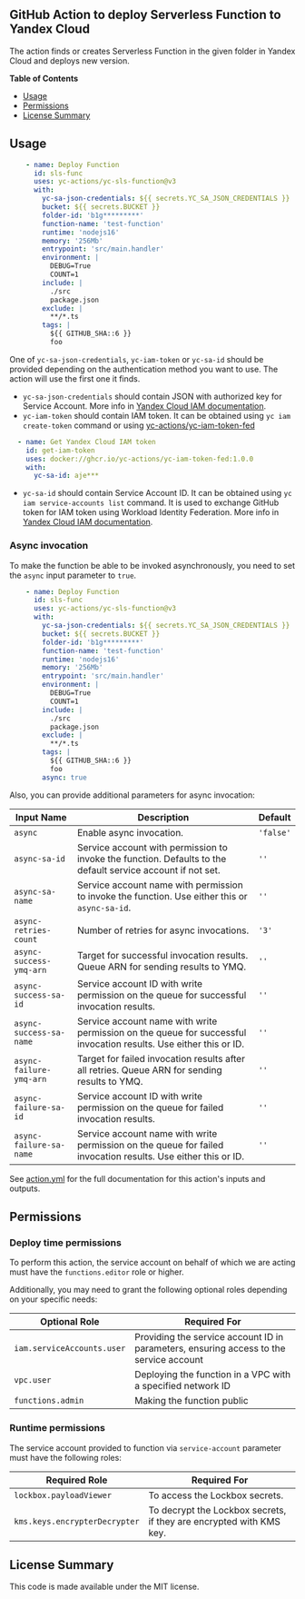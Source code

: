 ## GitHub Action to deploy Serverless Function to Yandex Cloud

The action finds or creates Serverless Function in the given folder in Yandex Cloud and deploys new version.

**Table of Contents**

<!-- toc -->

- [Usage](#usage)
- [Permissions](#permissions)
- [License Summary](#license-summary)

<!-- tocstop -->

## Usage

```yaml
    - name: Deploy Function
      id: sls-func
      uses: yc-actions/yc-sls-function@v3
      with:
        yc-sa-json-credentials: ${{ secrets.YC_SA_JSON_CREDENTIALS }}
        bucket: ${{ secrets.BUCKET }}
        folder-id: 'b1g*********'
        function-name: 'test-function'
        runtime: 'nodejs16'
        memory: '256Mb'
        entrypoint: 'src/main.handler'
        environment: |
          DEBUG=True
          COUNT=1
        include: |
          ./src
          package.json
        exclude: |
          **/*.ts
        tags: |
          ${{ GITHUB_SHA::6 }}
          foo
```

One of `yc-sa-json-credentials`, `yc-iam-token` or `yc-sa-id` should be provided depending on the authentication method
you
want to use. The action will use the first one it finds.

* `yc-sa-json-credentials` should contain JSON with authorized key for Service Account. More info
  in [Yandex Cloud IAM documentation](https://yandex.cloud/en/docs/iam/operations/authentication/manage-authorized-keys#cli_1).
* `yc-iam-token` should contain IAM token. It can be obtained using `yc iam create-token` command or using
  [yc-actions/yc-iam-token-fed](https://github.com/yc-actions/yc-iam-token-fed)

```yaml
  - name: Get Yandex Cloud IAM token
    id: get-iam-token
    uses: docker://ghcr.io/yc-actions/yc-iam-token-fed:1.0.0
    with:
      yc-sa-id: aje***
```

* `yc-sa-id` should contain Service Account ID. It can be obtained using `yc iam service-accounts list` command. It is
  used to exchange GitHub token for IAM token using Workload Identity Federation. More info
  in [Yandex Cloud IAM documentation](https://yandex.cloud/ru/docs/iam/concepts/workload-identity).

### Async invocation

To make the function be able to be invoked asynchronously, you need to set the `async` input parameter to `true`.

```yaml
    - name: Deploy Function
      id: sls-func
      uses: yc-actions/yc-sls-function@v3
      with:
        yc-sa-json-credentials: ${{ secrets.YC_SA_JSON_CREDENTIALS }}
        bucket: ${{ secrets.BUCKET }}
        folder-id: 'b1g*********'
        function-name: 'test-function'
        runtime: 'nodejs16'
        memory: '256Mb'
        entrypoint: 'src/main.handler'
        environment: |
          DEBUG=True
          COUNT=1
        include: |
          ./src
          package.json
        exclude: |
          **/*.ts
        tags: |
          ${{ GITHUB_SHA::6 }}
          foo
        async: true
```

Also, you can provide additional parameters for async invocation:

| **Input Name**          | **Description**                                                                                                   | **Default** |
|-------------------------|-------------------------------------------------------------------------------------------------------------------|-------------|
| `async`                 | Enable async invocation.                                                                                          | `'false'`   |
| `async-sa-id`           | Service account with permission to invoke the function. Defaults to the default service account if not set.       | `''`        |
| `async-sa-name`         | Service account name with permission to invoke the function. Use either this or `async-sa-id`.                    | `''`        |
| `async-retries-count`   | Number of retries for async invocations.                                                                          | `'3'`       |
| `async-success-ymq-arn` | Target for successful invocation results. Queue ARN for sending results to YMQ.                                   | `''`        |
| `async-success-sa-id`   | Service account ID with write permission on the queue for successful invocation results.                          | `''`        |
| `async-success-sa-name` | Service account name with write permission on the queue for successful invocation results. Use either this or ID. | `''`        |
| `async-failure-ymq-arn` | Target for failed invocation results after all retries. Queue ARN for sending results to YMQ.                     | `''`        |
| `async-failure-sa-id`   | Service account ID with write permission on the queue for failed invocation results.                              | `''`        |
| `async-failure-sa-name` | Service account name with write permission on the queue for failed invocation results. Use either this or ID.     | `''`        |

See [action.yml](action.yml) for the full documentation for this action's inputs and outputs.

## Permissions

### Deploy time permissions

To perform this action, the service account on behalf of which we are acting must have
the `functions.editor` role or higher.

Additionally, you may need to grant the following optional roles depending on your specific needs:

| Optional Role              | Required For                                                                           |
|----------------------------|----------------------------------------------------------------------------------------|
| `iam.serviceAccounts.user` | Providing the service account ID in parameters, ensuring access to the service account |
| `vpc.user`                 | Deploying the function in a VPC with a specified network ID                            |
| `functions.admin`          | Making the function public                                                             |

### Runtime permissions

The service account provided to function via `service-account` parameter must have the following roles:

| Required Role                 | Required For                                                        |
|-------------------------------|---------------------------------------------------------------------|
| `lockbox.payloadViewer`       | To access the Lockbox secrets.                                      |
| `kms.keys.encrypterDecrypter` | To decrypt the Lockbox secrets, if they are encrypted with KMS key. |

## License Summary

This code is made available under the MIT license.
